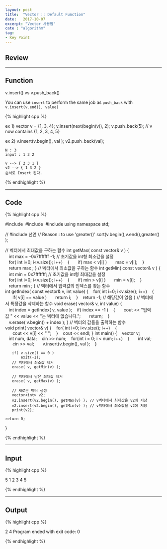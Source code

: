 ```yaml
---
layout: post
title:  "Vector :: Default Function"
date:   2017-10-07
excerpt: "Vector 사용법"
cate : "algorithm"
tag:
- Key Point
---
```


## Review


 
 ---

## Function

v.insert() vs v.push_back()

You can use `insert` to perform the same job as `push_back` with `v.insert(v.end(), value)`

{% highlight cpp %}

ex 1)
    vector<int> v = {1, 3, 4};
    v.insert(next(begin(v)), 2);
    v.push_back(5);
    // v now contains {1, 2, 3, 4, 5}


ex 2)
    v.insert(v.begin(), val );
    v2.push_back(val);

    N : 3 
    input : 1 3 2

    v --> { 2 3 1 }
    v2 --> { 1 3 2 }
    순서로 Insert 된다. 


{% endhighlight %}


---

## Code
{% highlight cpp %}

#include <iostream>
#include <vector>
#include <functional>
using namespace std;

// #include <functional> 선언
//  Reason : to use 'greater<int>()'
sort(v.begin(),v.end(),greater<int>() );

// 벡터에서 최대값을 구하는 함수
int getMax( const vector<int>& v )
{
       int max = -0x7fffffff -1; // 초기값을 int형 최소값을 설정
       for( int i=0; i<v.size(); i++)
           {
                  if( max < v[i] )
                      max = v[i];
               }
       return max ;
}
// 벡터에서 최소값을 구하는 함수
int getMin( const vector<int>& v )
{
       int min = 0x7fffffff; // 초기값을 int형 최대값을 설정
       for( int i=0; i<v.size(); i++)
           {
                  if( min > v[i] )
                      min = v[i];
               }
       return min ;
}
// 벡터에서 입력값의 인덱스를 찾는 함수
int getIndex( const vector<int>& v, int value)
{
       for( int i=0; i<v.size(); i++)
           {
                  if( v[i] == value )
                      return i;
               }
       return -1; // 해당값이 없음
}
// 벡터에서 특정값을 삭제하는 함수
void erase( vector<int>& v, int value)
{
       int index = getIndex( v, value );
       if( index == -1 )
           {
                  cout << "입력값 " << value << "는 벡터에 없습니다.";
                  return;
               }
       v.erase( v.begin() + index );
}
// 벡터의 값들을 출력하는 함수
void print( vector<int>& v)
{
       for( int i=0; i<v.size(); i++)
           {
                  cout << v[i] << " ";
               }
       cout << endl;
}
int main()
{
       vector<int> v;
       int num, data;
       cin >> num;
       for(int i = 0; i < num; i++)
           {
                  int val;
                  cin >> val;
                  v.insert(v.begin(), val );
               }

       if( v.size() == 0 )
           exit(-1);
       // 벡터에서 최소값 제거
       erase( v, getMin(v) );

       // 벡터에서 남은 최대값 제거
       erase( v, getMax(v) );

       // 새로운 벡터 생성
       vector<int> v2;
       v2.insert(v2.begin(), getMax(v) ); // v벡터에서 최대값을 v2에 저장
       v2.insert(v2.begin(), getMin(v) ); // v벡터에서 최소값을 v2에 저장
       print(v2);
    
    return 0;
}



{% endhighlight %}

---
## Input

{% highlight cpp %}

5
1 2 3 4 5

{% endhighlight %}

---
## Output

{% highlight cpp %}

2 4
Program ended with exit code: 0

{% endhighlight %}



